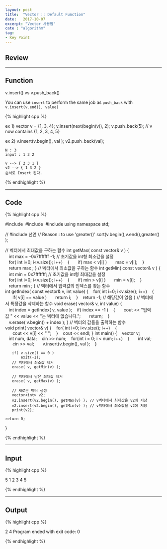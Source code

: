 ```yaml
---
layout: post
title:  "Vector :: Default Function"
date:   2017-10-07
excerpt: "Vector 사용법"
cate : "algorithm"
tag:
- Key Point
---
```


## Review


 
 ---

## Function

v.insert() vs v.push_back()

You can use `insert` to perform the same job as `push_back` with `v.insert(v.end(), value)`

{% highlight cpp %}

ex 1)
    vector<int> v = {1, 3, 4};
    v.insert(next(begin(v)), 2);
    v.push_back(5);
    // v now contains {1, 2, 3, 4, 5}


ex 2)
    v.insert(v.begin(), val );
    v2.push_back(val);

    N : 3 
    input : 1 3 2

    v --> { 2 3 1 }
    v2 --> { 1 3 2 }
    순서로 Insert 된다. 


{% endhighlight %}


---

## Code
{% highlight cpp %}

#include <iostream>
#include <vector>
#include <functional>
using namespace std;

// #include <functional> 선언
//  Reason : to use 'greater<int>()'
sort(v.begin(),v.end(),greater<int>() );

// 벡터에서 최대값을 구하는 함수
int getMax( const vector<int>& v )
{
       int max = -0x7fffffff -1; // 초기값을 int형 최소값을 설정
       for( int i=0; i<v.size(); i++)
           {
                  if( max < v[i] )
                      max = v[i];
               }
       return max ;
}
// 벡터에서 최소값을 구하는 함수
int getMin( const vector<int>& v )
{
       int min = 0x7fffffff; // 초기값을 int형 최대값을 설정
       for( int i=0; i<v.size(); i++)
           {
                  if( min > v[i] )
                      min = v[i];
               }
       return min ;
}
// 벡터에서 입력값의 인덱스를 찾는 함수
int getIndex( const vector<int>& v, int value)
{
       for( int i=0; i<v.size(); i++)
           {
                  if( v[i] == value )
                      return i;
               }
       return -1; // 해당값이 없음
}
// 벡터에서 특정값을 삭제하는 함수
void erase( vector<int>& v, int value)
{
       int index = getIndex( v, value );
       if( index == -1 )
           {
                  cout << "입력값 " << value << "는 벡터에 없습니다.";
                  return;
               }
       v.erase( v.begin() + index );
}
// 벡터의 값들을 출력하는 함수
void print( vector<int>& v)
{
       for( int i=0; i<v.size(); i++)
           {
                  cout << v[i] << " ";
               }
       cout << endl;
}
int main()
{
       vector<int> v;
       int num, data;
       cin >> num;
       for(int i = 0; i < num; i++)
           {
                  int val;
                  cin >> val;
                  v.insert(v.begin(), val );
               }

       if( v.size() == 0 )
           exit(-1);
       // 벡터에서 최소값 제거
       erase( v, getMin(v) );

       // 벡터에서 남은 최대값 제거
       erase( v, getMax(v) );

       // 새로운 벡터 생성
       vector<int> v2;
       v2.insert(v2.begin(), getMax(v) ); // v벡터에서 최대값을 v2에 저장
       v2.insert(v2.begin(), getMin(v) ); // v벡터에서 최소값을 v2에 저장
       print(v2);
    
    return 0;
}



{% endhighlight %}

---
## Input

{% highlight cpp %}

5
1 2 3 4 5

{% endhighlight %}

---
## Output

{% highlight cpp %}

2 4
Program ended with exit code: 0

{% endhighlight %}



